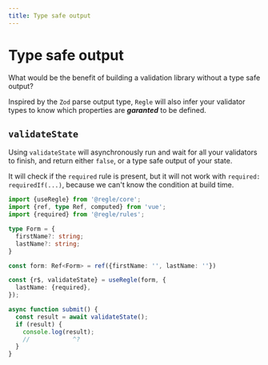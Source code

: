 ```yaml
---
title: Type safe output
---
```


# Type safe output


What would be the benefit of building a validation library without a type safe output?

Inspired by the `Zod` parse output type, `Regle` will also infer your validator types to know which properties are _**garanted**_ to be defined.


## `validateState`

Using `validateState` will asynchronously run and wait for all your validators to finish, and return either `false`, or a type safe output of your state.

It will check if the `required` rule is present, but it will not work with `required: requiredIf(...)`, because we can't know the condition at build time.


```ts twoslash
import {useRegle} from '@regle/core';
import {ref, type Ref, computed} from 'vue';
import {required} from '@regle/rules';

type Form = {
  firstName?: string;
  lastName?: string;
}

const form: Ref<Form> = ref({firstName: '', lastName: ''})

const {r$, validateState} = useRegle(form, {
  lastName: {required},
});

async function submit() {
  const result = await validateState();
  if (result) {
    console.log(result);
    //            ^?
  }
}
```